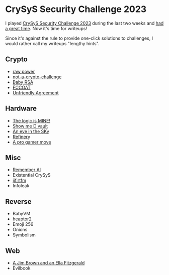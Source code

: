 # CrySyS Security Challenge 2023

I played [CrySyS Security Challenge 2023](https://secchallenge.crysys.hu/) during the last two weeks and [had a great time](https://github.com/sqmshossifrage/CrySyS-2023/blob/main/image.png). Now it's time for writeups! 

Since it's against the rule to provide one-click solutions to challenges, I would rather call my writeups "lengthy hints". 

## Crypto
* [raw power](https://github.com/sqmshossifrage/CrySyS-2023/tree/main/Crypto/raw%20power)
* [not-a-crypto-challenge](https://github.com/sqmshossifrage/CrySyS-2023/tree/main/Crypto/not-a-crypto-challenge)
* [Baby RSA](https://github.com/sqmshossifrage/CrySyS-2023/tree/main/Crypto/Baby%20RSA)
* [FCCOAT](https://github.com/sqmshossifrage/CrySyS-2023/tree/main/Crypto/FCCOAT)
* [Unfriendly Agreement](https://github.com/sqmshossifrage/CrySyS-2023/tree/main/Crypto/Unfriendly%20Agreement)

## Hardware
* [The logic is MINE!](https://github.com/sqmshossifrage/CrySyS-2023/tree/main/Hardware/The%20logic%20is%20MINE!)
* [Show me D vault](https://github.com/sqmshossifrage/CrySyS-2023/tree/main/Hardware/Show%20me%20D%20vault)
* [An eye in the SKy](https://github.com/sqmshossifrage/CrySyS-2023/tree/main/Hardware/An%20eye%20in%20the%20SKy)
* [Refinery](https://github.com/sqmshossifrage/CrySyS-2023/tree/main/Hardware/Refinery)
* [A pro gamer move](https://github.com/sqmshossifrage/CrySyS-2023/tree/main/Hardware/A%20pro%20gamer%20move)

## Misc
* [Remember AI](https://github.com/sqmshossifrage/CrySyS-2023/tree/main/Misc/Remember%20AI)
* Existential CrySyS
* [jif.rtfm](https://github.com/sqmshossifrage/CrySyS-2023/tree/main/Misc/jif.rtfm)
* Infoleak

## Reverse
* BabyVM
* heaptor2
* Emoji 256
* Onions
* Symbolism

## Web
* [A Jim Brown and an Ella Fitzgerald](https://github.com/sqmshossifrage/CrySyS-2023/tree/main/Web/A%20Jim%20Brown%20and%20an%20Ella%20Fitzgerald)
* Evilbook





